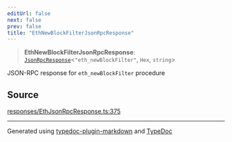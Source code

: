 ```yaml
---
editUrl: false
next: false
prev: false
title: "EthNewBlockFilterJsonRpcResponse"
---
```


> **EthNewBlockFilterJsonRpcResponse**: [`JsonRpcResponse`](/reference/tevm/jsonrpc/type-aliases/jsonrpcresponse/)\<`"eth_newBlockFilter"`, `Hex`, `string`\>

JSON-RPC response for `eth_newBlockFilter` procedure

## Source

[responses/EthJsonRpcResponse.ts:375](https://github.com/evmts/tevm-monorepo/blob/main/packages/procedures-spec/src/responses/EthJsonRpcResponse.ts#L375)

***
Generated using [typedoc-plugin-markdown](https://www.npmjs.com/package/typedoc-plugin-markdown) and [TypeDoc](https://typedoc.org/)

